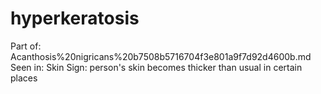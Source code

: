 # hyperkeratosis

Part of: Acanthosis%20nigricans%20b7508b5716704f3e801a9f7d92d4600b.md
Seen in: Skin
Sign: person's skin becomes thicker than usual in certain places
